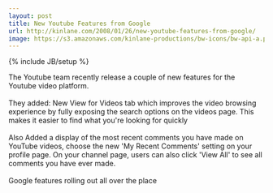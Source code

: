 ```yaml
---
layout: post
title: New Youtube Features from Google
url: http://kinlane.com/2008/01/26/new-youtube-features-from-google/
image: https://s3.amazonaws.com/kinlane-productions/bw-icons/bw-api-a.png
---
```

{% include JB/setup %}
<p>
     The Youtube team recently release a couple of new features for the Youtube video platform.
     <br />
     <br />
     They added: New View for Videos tab which improves the video browsing experience by fully exposing the search options on the videos page. This makes it easier to find what you're looking for quickly
     <br />
     <br />
     Also Added a display of the most recent comments you have made on YouTube videos, choose the new 'My Recent Comments' setting on your profile page. On your channel page, users can also click 'View All' to see all comments you have ever made.
     <br />
     <br />
     Google features rolling out all over the place
</p>